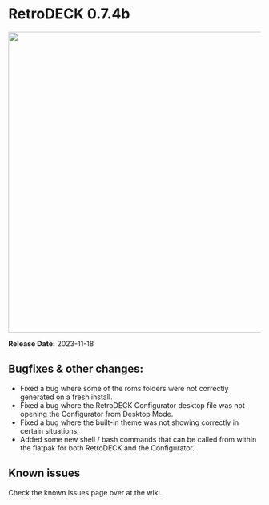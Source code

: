 # RetroDECK 0.7.4b

<img src="../../../wiki_images/logos/rd-logo-box.png" width="600">

**Release Date:** 2023-11-18

## Bugfixes & other changes:

- Fixed a bug where some of the roms folders were not correctly generated on a fresh install.
- Fixed a bug where the RetroDECK Configurator desktop file was not opening the Configurator from Desktop Mode.
- Fixed a bug where the built-in theme was not showing correctly in certain situations.
- Added some new shell / bash commands that can be called from within the flatpak for both RetroDECK and the Configurator.


## Known issues

Check the known issues page over at the wiki.
